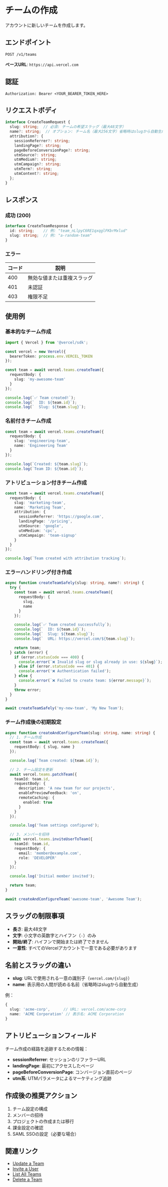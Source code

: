 # チームの作成

アカウントに新しいチームを作成します。

## エンドポイント

```
POST /v1/teams
```

**ベースURL**: `https://api.vercel.com`

## 認証

```
Authorization: Bearer <YOUR_BEARER_TOKEN_HERE>
```

## リクエストボディ

```typescript
interface CreateTeamRequest {
  slug: string;  // 必須: チームの希望スラッグ（最大48文字）
  name?: string;  // オプション: チーム名（最大256文字）省略時はslugから自動生成
  attribution?: {
    sessionReferrer?: string;
    landingPage?: string;
    pageBeforeConversionPage?: string;
    utmSource?: string;
    utmMedium?: string;
    utmCampaign?: string;
    utmTerm?: string;
    utmContent?: string;
  };
}
```

## レスポンス

### 成功 (200)

```typescript
interface CreateTeamResponse {
  id: string;    // 例: "team_nLlpyC6RE1qxqglFKbrMxlud"
  slug: string;  // 例: "a-random-team"
}
```

### エラー

| コード | 説明 |
|-------|------|
| 400 | 無効な値または重複スラッグ |
| 401 | 未認証 |
| 403 | 権限不足 |

## 使用例

### 基本的なチーム作成

```typescript
import { Vercel } from '@vercel/sdk';

const vercel = new Vercel({
  bearerToken: process.env.VERCEL_TOKEN
});

const team = await vercel.teams.createTeam({
  requestBody: {
    slug: 'my-awesome-team'
  }
});

console.log(`✅ Team created!`);
console.log(`  ID: ${team.id}`);
console.log(`  Slug: ${team.slug}`);
```

### 名前付きチーム作成

```typescript
const team = await vercel.teams.createTeam({
  requestBody: {
    slug: 'engineering-team',
    name: 'Engineering Team'
  }
});

console.log(`Created: ${team.slug}`);
console.log(`Team ID: ${team.id}`);
```

### アトリビューション付きチーム作成

```typescript
const team = await vercel.teams.createTeam({
  requestBody: {
    slug: 'marketing-team',
    name: 'Marketing Team',
    attribution: {
      sessionReferrer: 'https://google.com',
      landingPage: '/pricing',
      utmSource: 'google',
      utmMedium: 'cpc',
      utmCampaign: 'team-signup'
    }
  }
});

console.log(`Team created with attribution tracking`);
```

### エラーハンドリング付き作成

```typescript
async function createTeamSafely(slug: string, name?: string) {
  try {
    const team = await vercel.teams.createTeam({
      requestBody: {
        slug,
        name
      }
    });

    console.log(`✅ Team created successfully`);
    console.log(`  ID: ${team.id}`);
    console.log(`  Slug: ${team.slug}`);
    console.log(`  URL: https://vercel.com/${team.slug}`);

    return team;
  } catch (error) {
    if (error.statusCode === 400) {
      console.error(`❌ Invalid slug or slug already in use: ${slug}`);
    } else if (error.statusCode === 401) {
      console.error('❌ Authentication failed');
    } else {
      console.error(`❌ Failed to create team: ${error.message}`);
    }
    throw error;
  }
}

await createTeamSafely('my-new-team', 'My New Team');
```

### チーム作成後の初期設定

```typescript
async function createAndConfigureTeam(slug: string, name: string) {
  // 1. チーム作成
  const team = await vercel.teams.createTeam({
    requestBody: { slug, name }
  });

  console.log(`Team created: ${team.id}`);

  // 2. チーム設定を更新
  await vercel.teams.patchTeam({
    teamId: team.id,
    requestBody: {
      description: 'A new team for our projects',
      enablePreviewFeedback: 'on',
      remoteCaching: {
        enabled: true
      }
    }
  });

  console.log('Team settings configured');

  // 3. メンバーを招待
  await vercel.teams.inviteUserToTeam({
    teamId: team.id,
    requestBody: {
      email: 'member@example.com',
      role: 'DEVELOPER'
    }
  });

  console.log('Initial member invited');

  return team;
}

await createAndConfigureTeam('awesome-team', 'Awesome Team');
```

## スラッグの制限事項

- **長さ**: 最大48文字
- **文字**: 小文字の英数字とハイフン（`-`）のみ
- **開始/終了**: ハイフンで開始または終了できません
- **一意性**: すべてのVercelアカウントで一意である必要があります

## 名前とスラッグの違い

- **slug**: URLで使用される一意の識別子（`vercel.com/{slug}`）
- **name**: 表示用の人間が読める名前（省略時はslugから自動生成）

例：
```typescript
{
  slug: 'acme-corp',      // URL: vercel.com/acme-corp
  name: 'ACME Corporation' // 表示名: ACME Corporation
}
```

## アトリビューションフィールド

チーム作成の経路を追跡するための情報：

- **sessionReferrer**: セッションのリファラーURL
- **landingPage**: 最初にアクセスしたページ
- **pageBeforeConversionPage**: コンバージョン直前のページ
- **utm系**: UTMパラメータによるマーケティング追跡

## 作成後の推奨アクション

1. チーム設定の構成
2. メンバーの招待
3. プロジェクトの作成または移行
4. 課金設定の確認
5. SAML SSOの設定（必要な場合）

## 関連リンク

- [Update a Team](/docs/services/vercel/docs/rest-api/reference/endpoints/teams/update-a-team.md)
- [Invite a User](/docs/services/vercel/docs/rest-api/reference/endpoints/teams/invite-a-user.md)
- [List All Teams](/docs/services/vercel/docs/rest-api/reference/endpoints/teams/list-all-teams.md)
- [Delete a Team](/docs/services/vercel/docs/rest-api/reference/endpoints/teams/delete-a-team.md)

